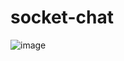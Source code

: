 # socket-chat

![image](https://github.com/darknil/socket-chat/assets/45723342/68c883d9-50b2-4a19-8cc4-3eb4bce98cab)
